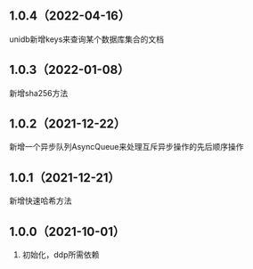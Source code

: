 ## 1.0.4（2022-04-16）
unidb新增keys来查询某个数据库集合的文档
## 1.0.3（2022-01-08）
新增sha256方法
## 1.0.2（2021-12-22）
新增一个异步队列AsyncQueue来处理互斥异步操作的先后顺序操作
## 1.0.1（2021-12-21）
新增快速哈希方法
## 1.0.0（2021-10-01）
1. 初始化，ddp所需依赖
